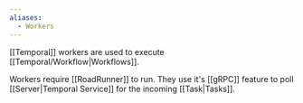 ```yaml
---
aliases:
  - Workers
---
```

[[Temporal]] workers are used to execute [[Temporal/Workflow|Workflows]].

Workers require [[RoadRunner]] to run. They use it's [[gRPC]] feature to poll [[Server|Temporal Service]] for the incoming [[Task|Tasks]].
